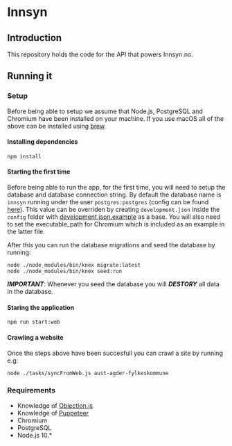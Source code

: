 # Innsyn

## Introduction

This repository holds the code for the API that powers Innsyn.no.

## Running it

### Setup

Before being able to setup we assume that Node.js, PostgreSQL and Chromium have been installed on your machine.
If you use macOS all of the above can be installed using [brew](https://brew.sh/).

#### Installing dependencies

```
npm install
```

#### Starting the first time

Before being able to run the app, for the first time, you will need to setup the database and database connection string. By default the database name is `innsyn` running under the user `postgres:postgres` (config can be found [here](config.js#28)). This value can be overriden by creating `development.json` inside the `config` folder with [development.json.example](config/development.json.example) as a base. You will also need to set the executable_path for Chromium which is included as an example in the latter file.

After this you can run the database migrations and seed the database by running:

```
node ./node_modules/bin/knex migrate:latest
node ./node_modules/bin/knex seed:run
```

**_IMPORTANT_**: Whenever you seed the database you will **_DESTORY_** all data in the database.

#### Staring the application

```
npm run start:web
```

#### Crawling a website

Once the steps above have been succesfull you can crawl a site by running e.g:

```
node ./tasks/syncFromWeb.js aust-agder-fylkeskommune
```

### Requirements

- Knowledge of [Objection.js](https://vincit.github.io/objection.js)
- Knowledge of [Puppeteer](https://github.com/GoogleChrome/puppeteer)
- Chromium
- PostgreSQL
- Node.js 10.\*
